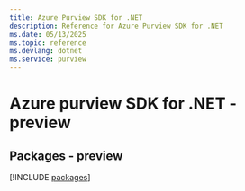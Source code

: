 ```yaml
---
title: Azure Purview SDK for .NET
description: Reference for Azure Purview SDK for .NET
ms.date: 05/13/2025
ms.topic: reference
ms.devlang: dotnet
ms.service: purview
---
```

# Azure purview SDK for .NET - preview
## Packages - preview
[!INCLUDE [packages](purview-index.md)]